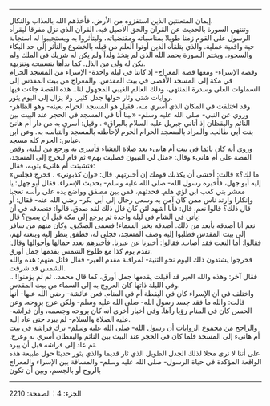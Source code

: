 ------------------------------------------------------------------------

إيمان المتعنتين الذين استفزوه من الأرض، فأخذهم الله بالعذاب والنكال.  
وتنتهي السورة بالحديث عن القرآن والحق الأصيل فيه. القرآن الذي نزل مفرقا
ليقرأه الرسول على القوم زمنا طويلا بمناسباته ومقتضياته، وليتأثروا به
ويستجيبوا له استجابة حية واقعية عملية. والذي يتلقاه الذين أوتوا العلم من
قبله بالخشوع والتأثر إلى حد البكاء والسجود. ويختم السورة بحمد الله الذي
لم يتخذ ولداً ولم يكن له شريك في الملك ولم يكن له ولي من الذل. كما بدأها
بتسبيحه وتنزيهه.  
وقصة الإسراء- ومعها قصة المعراج- إذ كانتا في ليلة واحدة- الإسراء من
المسجد الحرام في مكة إلى المسجد الأقصى في بيت المقدس. والمعراج من بيت
المقدس إلى السماوات العلى وسدرة المنتهى، وذلك العالم الغيبي المجهول
لنا.. هذه القصة جاءت فيها روايات شتى وثار حولها جدل كثير. ولا يزال إلى
اليوم يثور.  
وقد اختلفت في المكان الذي أسري منه، فقيل هو المسجد الحرام بعينه- وهو
الظاهر- وروي عن النبي- صلى الله عليه وسلم- «بينا أنا في المسجد في الحجر
عند البيت بين النائم واليقظان إذ أتاني جبريل عليه السلام بالبراق» .
وقيل: أسري به من دار أم هانئ بنت أبي طالب. والمراد بالمسجد الحرام الحرم
لإحاطته بالمسجد والتباسه به. وعن ابن عباس: الحرم كله مسجد.  
وروي أنه كان نائما في بيت أم هانىء بعد صلاة العشاء فأسري به ورجع من
ليلته، وقص القصة على أم هانىء وقال: «مثل لي النبيون فصليت بهم» ثم قام
ليخرج إلى المسجد، فتشبثت أم هانىء بثوبه، فقال:  
«ما لك؟» قالت: أخشى أن يكذبك قومك إن أخبرتهم. قال: «وإن كذبوني» . فخرج
فجلس إليه أبو جهل، فأخبره رسول الله- صلى الله عليه وسلم- بحديث الإسراء.
فقال أبو جهل: يا معشر بني كعب ابن لؤي هلم. فحدثهم، فمن بين مصفق وواضع
يده على رأسه تعجبا وإنكارا وارتد ناس ممن كان آمن به وسعى رجال إلى أبي
بكر- رضي الله عنه- فقال: أو قال ذلك؟ قالوا نعم. قال: فأنا أشهد لئن كان
قال ذلك لقد صدق. قالوا: فتصدقه في أن يأتي في الشام في ليلة واحدة ثم يرجع
إلى مكة قبل أن يصبح؟ قال:  
نعم أنا أصدقه بأبعد من ذلك. أصدقه بخبر السماء! فسمي الصدّيق. وكان منهم من
سافر إلى بيت المقدس فطلبوا إليه وصف المسجد، فجلى له، فطفق ينظر إليه
وينعته لهم، فقالوا: أما النعت فقد أصاب. فقالوا: أخبرنا عن عيرنا. فأخبرهم
بعدد جمالها وأحوالها وقال: تقدم يوم كذا مع طلوع الشمس يقدمها جمل أورق.  
فخرجوا يشتدون ذلك اليوم نحو الثنية- لمراقبة مقدم العير- فقال قائل منهم:
هذه والله الشمس قد شرقت.  
فقال آخر: وهذه والله العير قد أقبلت يقدمها جمل أورق، كما قال محمد.. ثم
لم يؤمنوا! .. وفي الليلة ذاتها كان العروج به إلى السماء من بيت المقدس.  
واختلف في أن الإسراء كان في اليقظة أم في المنام. فعن عائشة- رضي الله
عنها- أنها قالت: والله ما فقد جسد رسول الله- صلى الله عليه وسلم- ولكن
عرج بروحه. وعن الحسن كان في المنام رؤيا رآها. وفي أخبار أخرى أنه كان
بروحه وجسمه، وأن فراشه- عليه الصلاة والسلام- لم يبرد حتى عاد إليه.  
والراجح من مجموع الروايات أن رسول الله- صلى الله عليه وسلم- ترك فراشه في
بيت أم هانىء إلى المسجد فلما كان في الحجر عند البيت بين النائم واليقظان
أسري به وعرج. ثم عاد إلى فراشه قبل أن يبرد.  
على أننا لا نرى محلا لذلك الجدل الطويل الذي ثار قديما والذي يثور حديثا
حول طبيعة هذه الواقعة المؤكدة في حياة الرسول- صلى الله عليه وسلم-
والمسافة بين الإسراء والمعراج بالروح أو بالجسم، وبين أن تكون

------------------------------------------------------------------------

الجزء: 4 ¦ الصفحة: 2210
